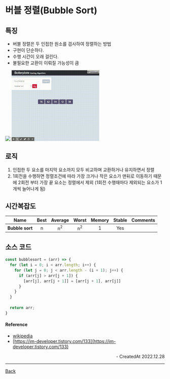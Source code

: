# 버블 정렬(Bubble Sort)

## 특징

- 버블 정렬은 두 인접한 원소를 검사하여 정렬하는 방법
- 구현이 단순하다.
- 수행 시간이 오래 걸린다.
- 불필요한 교환이 이뤄질 가능성이 큼

<div>
<img src="https://upload.wikimedia.org/wikipedia/commons/3/37/Bubble_sort_animation.gif" width="30%" />
<img src="../images/bubblesort.gif" width="55%" />
</div>

## 로직

1. 인접한 두 요소를 마지막 요소까지 모두 비교하며 교환하거나 유지하면서 정렬
2. 1회전을 수행하면 정렬조건에 따라 가장 크거나 작은 요소가 맨뒤로 이동하기 때문에 2회전 부터 가장 끝 요소는 정렬에서 제외 (1회전 수행때마다 제외되는 요소가 1개씩 늘어나게 됨)

## 시간복잡도

| Name            | Best |    Average    |     Worst     | Memory | Stable | Comments |
| --------------- | :--: | :-----------: | :-----------: | :----: | :----: | :------- |
| **Bubble sort** |  n   | n<sup>2</sup> | n<sup>2</sup> |   1    |  Yes   |          |

## 소스 코드

```JavaScript
const bubblesort = (arr) => {
  for (let i = 0; i < arr.length; i++) {
    for (let j = 0; j < arr.length - (i + 1); j++) {
      if (arr[j] > arr[j + 1]) {
        [arr[j], arr[j + 1]] = [arr[j + 1], arr[j]]
      }
    }
  }

  return arr;
}
```

#### Reference

- [wikipedia](https://ko.wikipedia.org/wiki/%EB%B2%84%EB%B8%94_%EC%A0%95%EB%A0%AC)
- [https://im-developer.tistory.com/133](https://im-developer.tistory.com/133)

<div align="right">- CreatedAt 2022.12.28</div>

---

[Back](../README.md)
